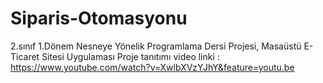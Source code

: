 # Siparis-Otomasyonu
2.sınıf 1.Dönem Nesneye Yönelik Programlama Dersi Projesi, Masaüstü E-Ticaret Sitesi Uygulaması 
Proje tanıtımı video linki : https://www.youtube.com/watch?v=XwlbXVzYJhY&feature=youtu.be
